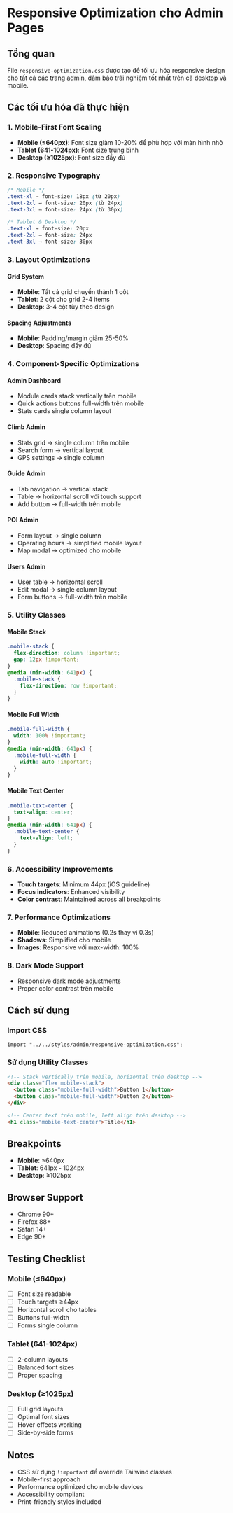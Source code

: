 # Responsive Optimization cho Admin Pages

## Tổng quan

File `responsive-optimization.css` được tạo để tối ưu hóa responsive design cho tất cả các trang admin, đảm bảo trải nghiệm tốt nhất trên cả desktop và mobile.

## Các tối ưu hóa đã thực hiện

### 1. **Mobile-First Font Scaling**
- **Mobile (≤640px)**: Font size giảm 10-20% để phù hợp với màn hình nhỏ
- **Tablet (641-1024px)**: Font size trung bình
- **Desktop (≥1025px)**: Font size đầy đủ

### 2. **Responsive Typography**
```css
/* Mobile */
.text-xl → font-size: 18px (từ 20px)
.text-2xl → font-size: 20px (từ 24px)
.text-3xl → font-size: 24px (từ 30px)

/* Tablet & Desktop */
.text-xl → font-size: 20px
.text-2xl → font-size: 24px  
.text-3xl → font-size: 30px
```

### 3. **Layout Optimizations**

#### Grid System
- **Mobile**: Tất cả grid chuyển thành 1 cột
- **Tablet**: 2 cột cho grid 2-4 items
- **Desktop**: 3-4 cột tùy theo design

#### Spacing Adjustments
- **Mobile**: Padding/margin giảm 25-50%
- **Desktop**: Spacing đầy đủ

### 4. **Component-Specific Optimizations**

#### Admin Dashboard
- Module cards stack vertically trên mobile
- Quick actions buttons full-width trên mobile
- Stats cards single column layout

#### Climb Admin
- Stats grid → single column trên mobile
- Search form → vertical layout
- GPS settings → single column

#### Guide Admin  
- Tab navigation → vertical stack
- Table → horizontal scroll với touch support
- Add button → full-width trên mobile

#### POI Admin
- Form layout → single column
- Operating hours → simplified mobile layout
- Map modal → optimized cho mobile

#### Users Admin
- User table → horizontal scroll
- Edit modal → single column layout
- Form buttons → full-width trên mobile

### 5. **Utility Classes**

#### Mobile Stack
```css
.mobile-stack {
  flex-direction: column !important;
  gap: 12px !important;
}
@media (min-width: 641px) {
  .mobile-stack {
    flex-direction: row !important;
  }
}
```

#### Mobile Full Width
```css
.mobile-full-width {
  width: 100% !important;
}
@media (min-width: 641px) {
  .mobile-full-width {
    width: auto !important;
  }
}
```

#### Mobile Text Center
```css
.mobile-text-center {
  text-align: center;
}
@media (min-width: 641px) {
  .mobile-text-center {
    text-align: left;
  }
}
```

### 6. **Accessibility Improvements**
- **Touch targets**: Minimum 44px (iOS guideline)
- **Focus indicators**: Enhanced visibility
- **Color contrast**: Maintained across all breakpoints

### 7. **Performance Optimizations**
- **Mobile**: Reduced animations (0.2s thay vì 0.3s)
- **Shadows**: Simplified cho mobile
- **Images**: Responsive với max-width: 100%

### 8. **Dark Mode Support**
- Responsive dark mode adjustments
- Proper color contrast trên mobile

## Cách sử dụng

### Import CSS
```astro
import "../../styles/admin/responsive-optimization.css";
```

### Sử dụng Utility Classes
```html
<!-- Stack vertically trên mobile, horizontal trên desktop -->
<div class="flex mobile-stack">
  <button class="mobile-full-width">Button 1</button>
  <button class="mobile-full-width">Button 2</button>
</div>

<!-- Center text trên mobile, left align trên desktop -->
<h1 class="mobile-text-center">Title</h1>
```

## Breakpoints

- **Mobile**: ≤640px
- **Tablet**: 641px - 1024px  
- **Desktop**: ≥1025px

## Browser Support

- Chrome 90+
- Firefox 88+
- Safari 14+
- Edge 90+

## Testing Checklist

### Mobile (≤640px)
- [ ] Font size readable
- [ ] Touch targets ≥44px
- [ ] Horizontal scroll cho tables
- [ ] Buttons full-width
- [ ] Forms single column

### Tablet (641-1024px)
- [ ] 2-column layouts
- [ ] Balanced font sizes
- [ ] Proper spacing

### Desktop (≥1025px)
- [ ] Full grid layouts
- [ ] Optimal font sizes
- [ ] Hover effects working
- [ ] Side-by-side forms

## Notes

- CSS sử dụng `!important` để override Tailwind classes
- Mobile-first approach
- Performance optimized cho mobile devices
- Accessibility compliant
- Print-friendly styles included

